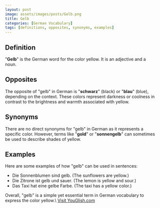 ```yaml
---
layout: post
image: assets/images/posts/Gelb.png
title: Gelb
categories: [German Vocabulary]
tags: [definitions, opposites, synonyms, examples]
---
```


## Definition

"**Gelb**" is the German word for the color yellow. It is an adjective and a noun.

## Opposites

The opposite of "gelb" in German is "**schwarz**" (black) or "**blau**" (blue), depending on the context. These colors represent darkness or coolness in contrast to the brightness and warmth associated with yellow.

## Synonyms

There are no direct synonyms for "gelb" in German as it represents a specific color. However, terms like "**gold**" or "**sonnengelb**" can sometimes be used to describe shades of yellow.

## Examples

Here are some examples of how "gelb" can be used in sentences:

- Die Sonnenblumen sind gelb. (The sunflowers are yellow.)
- Die Zitrone ist gelb und sauer. (The lemon is yellow and sour.)
- Das Taxi hat eine gelbe Farbe. (The taxi has a yellow color.)

Overall, "gelb" is a simple yet essential term in German vocabulary to express the color yellow.\ <a id="yg-widget-0" class="youglish-widget" data-query="Gelb" data-lang="german" data-components="8412" data-auto-start="0" data-bkg-color="theme_light" data-title="How%20to%20pronounce%20Gelb%20in%20German"  rel="nofollow" href="https://youglish.com">Visit YouGlish.com</a><script async src="https://youglish.com/public/emb/widget.js" charset="utf-8"></script>